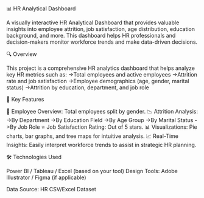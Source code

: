 📊 HR Analytical Dashboard

A visually interactive HR Analytical Dashboard that provides valuable insights into employee attrition, job satisfaction, age distribution, education background, and more. This dashboard helps HR professionals and decision-makers monitor workforce trends and make data-driven decisions.

🔍 Overview

This project is a comprehensive HR analytics dashboard that helps analyze key HR metrics such as:
    ->Total employees and active employees
    ->Attrition rate and job satisfaction
    ->Employee demographics (age, gender, marital status)
    ->Attrition by education, department, and job role

📌 Key Features

👥 Employee Overview: Total employees split by gender.
📉 Attrition Analysis:
    ->By Department
    ->By Education Field
    ->By Age Group
    ->By Marital Status
    ->By Job Role
⭐ Job Satisfaction Rating: Out of 5 stars.
📊 Visualizations: Pie charts, bar graphs, and tree maps for intuitive analysis.
📈 Real-Time Insights: Easily interpret workforce trends to assist in strategic HR planning.

🛠️ Technologies Used

Power BI / Tableau / Excel (based on your tool)
Design Tools: Adobe Illustrator / Figma (if applicable)


Data Source: HR CSV/Excel Dataset
